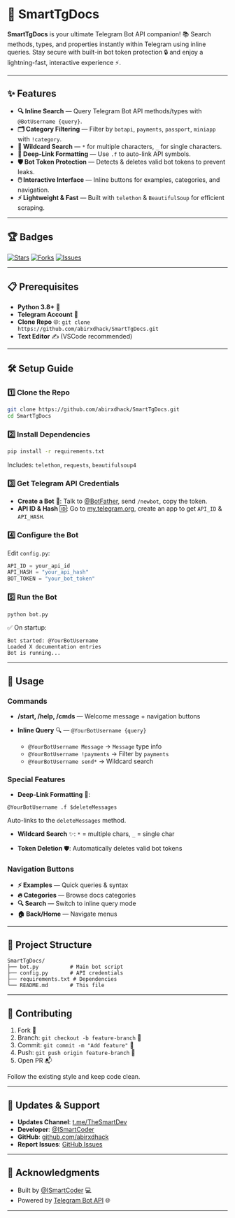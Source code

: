 # 🚀 SmartTgDocs

**SmartTgDocs** is your ultimate Telegram Bot API companion! 📚
Search methods, types, and properties instantly within Telegram using inline queries. Stay secure with built-in bot token protection 🔒 and enjoy a lightning-fast, interactive experience ⚡️.

---

## ✨ Features

* **🔍 Inline Search** — Query Telegram Bot API methods/types with `@BotUsername {query}`.
* **🗂️ Category Filtering** — Filter by `botapi`, `payments`, `passport`, `miniapp` with `!category`.
* **🌟 Wildcard Search** — `*` for multiple characters, `_` for single characters.
* **🔗 Deep-Link Formatting** — Use `.f` to auto-link API symbols.
* **🛡️ Bot Token Protection** — Detects & deletes valid bot tokens to prevent leaks.
* **🖱️ Interactive Interface** — Inline buttons for examples, categories, and navigation.
* **⚡ Lightweight & Fast** — Built with `telethon` & `BeautifulSoup` for efficient scraping.

---

## 🏆 Badges

[![Stars](https://img.shields.io/github/stars/abirxdhack/SmartTgDocs?style=social)](https://github.com/abirxdhack/SmartTgDocs)
[![Forks](https://img.shields.io/github/forks/abirxdhack/SmartTgDocs?style=social)](https://github.com/abirxdhack/SmartTgDocs)
[![Issues](https://img.shields.io/github/issues/abirxdhack/SmartTgDocs)](https://github.com/abirxdhack/SmartTgDocs/issues)

---

## 📋 Prerequisites

* **Python 3.8+** 🐍
* **Telegram Account** 📱
* **Clone Repo** 🌐: `git clone https://github.com/abirxdhack/SmartTgDocs.git`
* **Text Editor** ✍️ (VSCode recommended)

---

## 🛠️ Setup Guide

### 1️⃣ Clone the Repo

```bash
git clone https://github.com/abirxdhack/SmartTgDocs.git
cd SmartTgDocs
```

### 2️⃣ Install Dependencies

```bash
pip install -r requirements.txt
```

Includes: `telethon`, `requests`, `beautifulsoup4`

### 3️⃣ Get Telegram API Credentials

* **Create a Bot** 🤖: Talk to [@BotFather](https://t.me/BotFather), send `/newbot`, copy the token.
* **API ID & Hash** 🆔: Go to [my.telegram.org](https://my.telegram.org), create an app to get `API_ID` & `API_HASH`.

### 4️⃣ Configure the Bot

Edit `config.py`:

```python
API_ID = your_api_id
API_HASH = "your_api_hash"
BOT_TOKEN = "your_bot_token"
```

### 5️⃣ Run the Bot

```bash
python bot.py
```

✅ On startup:

```
Bot started: @YourBotUsername
Loaded X documentation entries
Bot is running...
```

---

## 📖 Usage

### Commands

* **/start, /help, /cmds** — Welcome message + navigation buttons
* **Inline Query** 🔍 — `@YourBotUsername {query}`

  * `@YourBotUsername Message` → `Message` type info
  * `@YourBotUsername !payments` → Filter by `payments`
  * `@YourBotUsername send*` → Wildcard search

### Special Features

* **Deep-Link Formatting** 🔗:

```
@YourBotUsername .f $deleteMessages 
```

Auto-links to the `deleteMessages` method.

* **Wildcard Search** ✨: `*` = multiple chars, `_` = single char

* **Token Deletion** 🛡️: Automatically deletes valid bot tokens

### Navigation Buttons

* **⚡ Examples** — Quick queries & syntax
* **🔥 Categories** — Browse docs categories
* **🔍 Search** — Switch to inline query mode
* **🏠 Back/Home** — Navigate menus

---

## 📂 Project Structure

```
SmartTgDocs/
├── bot.py          # Main bot script
├── config.py       # API credentials
├── requirements.txt # Dependencies
└── README.md       # This file
```

---

## 🤝 Contributing

1. Fork 🍴
2. Branch: `git checkout -b feature-branch` 🌿
3. Commit: `git commit -m "Add feature"` 💾
4. Push: `git push origin feature-branch` 🚀
5. Open PR 📬

Follow the existing style and keep code clean.

---

## 📢 Updates & Support

* **Updates Channel**: [t.me/TheSmartDev](https://t.me/TheSmartDev)
* **Developer**: [@ISmartCoder](https://t.me/abirxdhackz)
* **GitHub**: [github.com/abirxdhack](https://github.com/abirxdhack)
* **Report Issues**: [GitHub Issues](https://github.com/abirxdhack/SmartTgDocs/issues)

---

## 🙌 Acknowledgments

* Built by [@ISmartCoder](https://t.me/abirxdhackz) 💻
* Powered by [Telegram Bot API](https://core.telegram.org/bots/api) 🌐

---


